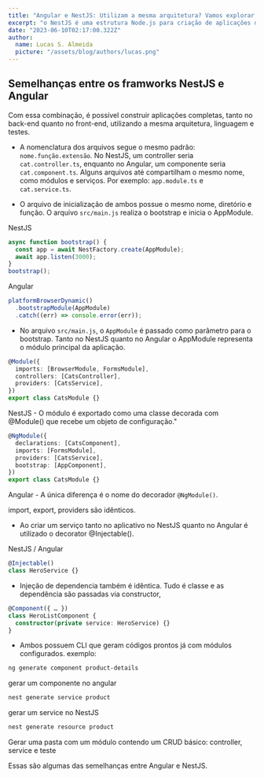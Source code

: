 ```yaml
---
title: "Angular e NestJS: Utilizam a mesma arquitetura? Vamos explorar as principais semelhanças e diferenças entre eles."
excerpt: "o NestJS é uma estrutura Node.js para criação de aplicações do lado do servidor utilizando TypeScript. Ele oferece uma arquitetura escalável e testável inspirada no Angular. Isso significa que o NestJS e o Angular possuem várias semelhanças e vamos explora-las."
date: "2023-06-10T02:17:00.322Z"
author:
  name: Lucas S. Almeida
  picture: "/assets/blog/authors/lucas.png"
---
```


## Semelhanças entre os framworks NestJS e Angular

Com essa combinação, é possível construir aplicações completas, tanto no back-end quanto no front-end, utilizando a mesma arquitetura, linguagem e testes.

- A nomenclatura dos arquivos segue o mesmo padrão: `nome.função.extensão`. No NestJS, um controller seria `cat.controller.ts`, enquanto no Angular, um componente seria `cat.component.ts`. Alguns arquivos até compartilham o mesmo nome, como módulos e serviços. Por exemplo: `app.module.ts` e `cat.service.ts`.

- O arquivo de inicialização de ambos possue o mesmo nome, diretório e função. O arquivo `src/main.js` realiza o bootstrap e inicia o AppModule.

NestJS

```typescript
async function bootstrap() {
  const app = await NestFactory.create(AppModule);
  await app.listen(3000);
}
bootstrap();
```

Angular

```typescript
platformBrowserDynamic()
  .bootstrapModule(AppModule)
  .catch((err) => console.error(err));
```

- No arquivo `src/main.js`, o `AppModule` é passado como parâmetro para o bootstrap. Tanto no NestJS quanto no Angular o AppModule representa o módulo principal da aplicação.

```typescript
@Module({
  imports: [BrowserModule, FormsModule],
  controllers: [CatsController],
  providers: [CatsService],
})
export class CatsModule {}
```

NestJS - O módulo é exportado como uma classe decorada com @Module() que recebe um objeto de configuração."

```typescript
@NgModule({
  declarations: [CatsComponent],
  imports: [FormsModule],
  providers: [CatsService],
  bootstrap: [AppComponent],
})
export class CatsModule {}
```

Angular - A única diferença é o nome do decorador `@NgModule()`.

import, export, providers são idênticos.

- Ao criar um serviço tanto no aplicativo no NestJS quanto no Angular é utilizado o decorator @Injectable().

NestJS / Angular

```typescript
@Injectable()
class HeroService {}
```

- Injeção de dependencia também é idêntica. Tudo é classe e as dependência são passadas via constructor,

```typescript
@Component({ … })
class HeroListComponent {
  constructor(private service: HeroService) {}
}
```

- Ambos possuem CLI que geram códigos prontos já com módulos configurados. exemplo:

```bash
ng generate component product-details
```

gerar um componente no angular

```bash
nest generate service product
```

gerar um service no NestJS

```bash
nest generate resource product
```

Gerar uma pasta com um módulo contendo um CRUD básico: controller, service e teste

Essas são algumas das semelhanças entre Angular e NestJS.
